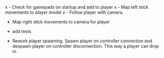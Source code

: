 x - Check for gamepads on startup and add to player
x - Map left stick movements to player model
x - Follow player with camera.
- Map right stick movements to camera for player


- add tests
- Rework player spawning. Spawn player on controller connection and despawn player on
  controller disconnection. This way a player can drop in.
